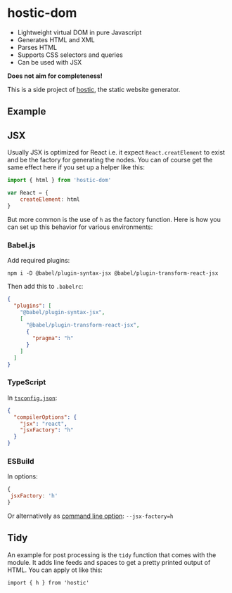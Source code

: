 # hostic-dom

- Lightweight virtual DOM in pure Javascript
- Generates HTML and XML
- Parses HTML
- Supports CSS selectors and queries
- Can be used with JSX

**Does not aim for completeness!**

This is a side project of [hostic](https://github.com/holtwick/hostic), the static website generator. 

## Example



## JSX

Usually JSX is optimized for React i.e. it expect `React.creatElement` to exist and be the factory for generating the nodes. You can of course get the same effect here if you set up a helper like this:

```js
import { html } from 'hostic-dom'

var React = {
    createElement: html
}
```

But more common is the use of `h` as the factory function. Here is how you can set up this behavior for various environments:

### Babel.js

Add required plugins:

```shell script
npm i -D @babel/plugin-syntax-jsx @babel/plugin-transform-react-jsx
```

Then add this to `.babelrc`:

```json
{
  "plugins": [
    "@babel/plugin-syntax-jsx",
    [
      "@babel/plugin-transform-react-jsx",
      {
        "pragma": "h"
      }
    ]
  ]
}
```

### TypeScript

In [`tsconfig.json`](https://www.typescriptlang.org/docs/handbook/compiler-options-in-msbuild.html#mappings):

```json
{
  "compilerOptions": {
    "jsx": "react",
    "jsxFactory": "h"
  }
}
```

### ESBuild

In options:

```js
{
 jsxFactory: 'h'
}
```

Or alternatively as [command line option](https://github.com/evanw/esbuild#command-line-usage): `--jsx-factory=h`

## Tidy

An example for post processing is the `tidy` function that comes with the module. It adds line feeds and spaces to get a pretty printed output of HTML. You can apply ot like this:

```
import { h } from 'hostic'


```

